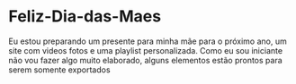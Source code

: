 # Feliz-Dia-das-Maes
Eu estou preparando um presente para minha mãe para o próximo ano, um site com videos fotos e uma playlist personalizada. Como eu sou iniciante não vou fazer algo muito elaborado, alguns elementos estão prontos para serem somente exportados
